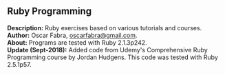 <h2>Ruby Programming</h2>

<b>Description:</b> Ruby exercises based on various tutorials and courses.<br/>
<b>Author:</b> Oscar Fabra, <a href="mailto:oscarfabra@gmail.com">oscarfabra@gmail.com</a>.<br/>
<b>About:</b> Programs are tested with Ruby 2.1.3p242.<br/>
<b>Update (Sept-2018):</b> Added code from Udemy's Comprehensive Ruby Programming course by Jordan Hudgens. This code was tested with Ruby 2.5.1p57.
